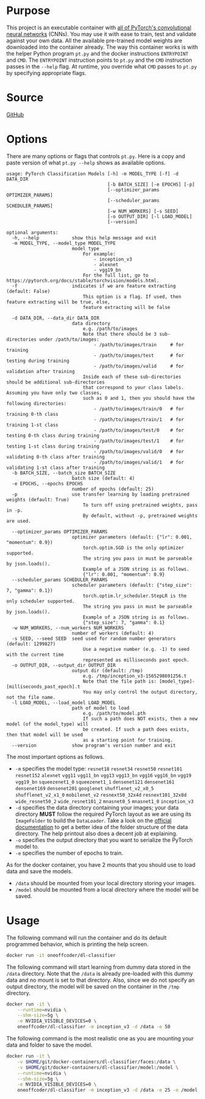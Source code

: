 # Purpose 

This project is an executable container with [all of PyTorch's convolutional neural networks](https://pytorch.org/docs/stable/torchvision/models.html) (CNNs). You may use it with ease to train, test and validate against your own data. All the available pre-trained model weights are downloaded into the container already. The way this container works is with the helper Python program `pt.py` and the docker instructions `ENTRYPOINT` and `CMD`. The `ENTRYPOINT` instruction points to `pt.py` and the `CMD` instruction passes in the `--help` flag. At runtime, you override what `CMD` passes to `pt.py` by specifying appropriate flags.

# Source

[GitHub](https://github.com/oneoffcoder/docker-containers/tree/master/dl-classifier)

# Options

There are many options or flags that controls `pt.py`. Here is a copy and paste version of what `pt.py --help` shows as available options.

```
usage: PyTorch Classification Models [-h] -m MODEL_TYPE [-f] -d DATA_DIR
                                     [-b BATCH_SIZE] [-e EPOCHS] [-p]
                                     [--optimizer_params OPTIMIZER_PARAMS]
                                     [--scheduler_params SCHEDULER_PARAMS]
                                     [-w NUM_WORKERS] [-s SEED]
                                     [-o OUTPUT_DIR] [-l LOAD_MODEL]
                                     [--version]

optional arguments:
  -h, --help            show this help message and exit
  -m MODEL_TYPE, --model_type MODEL_TYPE
                        model type
                            For example:
                                - inception_v3
                                - alexnet 
                                - vgg19_bn 
                            For the full list, go to https://pytorch.org/docs/stable/torchvision/models.html.
  -f                    indicates if we are feature extracting (default: False)
                            This option is a flag. If used, then feature extracting will be true, else,
                            feature extracting will be false
                            
  -d DATA_DIR, --data_dir DATA_DIR
                        data directory
                            e.g. /path/to/images
                            Note that there should be 3 sub-directories under /path/to/images:
                                - /path/to/images/train     # for training
                                - /path/to/images/test      # for testing during training
                                - /path/to/images/valid     # for validation after training
                            Inside each of these sub-directories should be additional sub-directories 
                            that correspond to your class labels. Assuming you have only two classes,
                            such as 0 and 1, then you should have the following directories:
                                - /path/to/images/train/0   # for training 0-th class
                                - /path/to/images/train/1   # for training 1-st class
                                - /path/to/images/test/0    # for testing 0-th class during training
                                - /path/to/images/test/1    # for testing 1-st class during training
                                - /path/to/images/valid/0   # for validating 0-th class after training
                                - /path/to/images/valid/1   # for validating 1-st class after training
  -b BATCH_SIZE, --batch_size BATCH_SIZE
                        batch size (default: 4)
  -e EPOCHS, --epochs EPOCHS
                        number of epochs (default: 25)
  -p                    use transfer learning by loading pretrained weights (default: True)
                            To turn off using pretrained weights, pass in -p.
                            By default, without -p, pretrained weights are used.
                            
  --optimizer_params OPTIMIZER_PARAMS
                        optimizer parameters (default: {"lr": 0.001, "momentum": 0.9})
                            torch.optim.SGD is the only optimizer supported.
                            The string you pass in must be parseable by json.loads().
                            Example of a JSON string is as follows.
                            {"lr": 0.001, "momentum": 0.9}
  --scheduler_params SCHEDULER_PARAMS
                        scheduler parameters (default: {"step_size": 7, "gamma": 0.1})
                            torch.optim.lr_scheduler.StepLR is the only scheduler supported.
                            The string you pass in must be parseable by json.loads().
                            Example of a JSON string is as follows.
                            {"step_size": 7, "gamma": 0.1}
  -w NUM_WORKERS, --num_workers NUM_WORKERS
                        number of workers (default: 4)
  -s SEED, --seed SEED  seed used for random number generators (default: 1299827)
                            Use a negative number (e.g. -1) to seed with the current time
                            represented as milliseconds past epoch.
  -o OUTPUT_DIR, --output_dir OUTPUT_DIR
                        output dir (default: /tmp)
                            e.g. /tmp/inception_v3-1565298691256.t
                            Note that the file path is: [model_type]-[milliseconds_past_epoch].t
                            You may only control the output directory, not the file name.
  -l LOAD_MODEL, --load_model LOAD_MODEL
                        path of model to load
                            e.g. /path/to/model.pth
                            If such a path does NOT exists, then a new model (of the model_type) will 
                            be created. If such a path does exists, then that model will be used
                            as a starting point for training.
  --version             show program's version number and exit
```

The most important options as follows.

* `-m` specifies the model type: `resnet18` `resnet34` `resnet50` `resnet101` `resnet152` `alexnet` `vgg11` `vgg11_bn` `vgg13` `vgg13_bn` `vgg16` `vgg16_bn` `vgg19` `vgg19_bn` `squeezenet1_0` `squeezenet1_1` `densenet121` `densenet161` `densenet169` `densenet201` `googlenet` `shufflenet_v2_x0_5` `shufflenet_v2_x1_0` `mobilenet_v2` `resnext50_32x4d` `resnext101_32x8d` `wide_resnet50_2` `wide_resnet101_2` `mnasnet0_5` `mnasnet1_0` `inception_v3`
* `-d` specifies the data directory containing your images; your data directory **MUST** follow the required PyTorch layout as we are using its `ImageFolder` to build the `DataLoader`. Take a look on the [official documentation](https://pytorch.org/docs/stable/torchvision/datasets.html#imagefolder) to get a better idea of the folder structure of the data directory. The help printout also does a decent job at explaining.
* `-o` specifies the output directory that you want to serialize the PyTorch model to.
* `-e` specifies the number of epochs to train.

As for the docker container, you have 2 mounts that you should use to load data and save the models.

* `/data` should be mounted from your local directory storing your images.
* `/model` should be mounted from a local directory where the model will be saved.

# Usage

The following command will run the container and do its default programmed behavior, which is printing the help screen.

```bash
docker run -it oneoffcoder/dl-classifier
```

The following command will start learning from dummy data stored in the `/data` directory. Note that the `/data` is already pre-loaded with this dummy data and no mount is set to that directory. Also, since we do not specify an output directory, the model will be saved on the container in the `/tmp` directory.

```bash
docker run -it \
    --runtime=nvidia \
    --shm-size=5g \
    -e NVIDIA_VISIBLE_DEVICES=0 \
    oneoffcoder/dl-classifier -m inception_v3 -d /data -e 50
```

The following command is the most realistic one as you are mounting your data and folder to save the model.

```bash
docker run -it \
    -v $HOME/git/docker-containers/dl-classifier/faces:/data \
    -v $HOME/git/docker-containers/dl-classifier/model:/model \
    --runtime=nvidia \
    --shm-size=5g \
    -e NVIDIA_VISIBLE_DEVICES=0 \
    oneoffcoder/dl-classifier -m inception_v3 -d /data -e 25 -o /model
```
